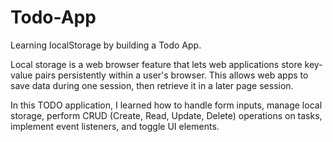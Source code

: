 # Todo-App
Learning localStorage by building a Todo App.

Local storage is a web browser feature that lets web applications store key-value pairs persistently within a user's browser. This allows web apps to save data during one session, then retrieve it in a later page session.

In this TODO application, I learned how to handle form inputs, manage local storage, perform CRUD (Create, Read, Update, Delete) operations on tasks, implement event listeners, and toggle UI elements.
